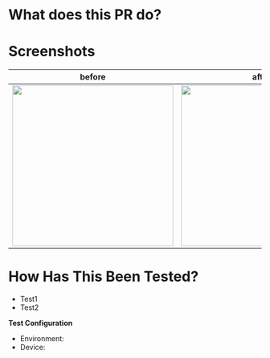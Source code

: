 # What does this PR do?

# Screenshots

| before | after |
| ---- | ---- |
| <img width="320" src=""> | <img width="320" src=""> |

# How Has This Been Tested?

* Test1
* Test2

**Test Configuration**

* Environment: 
* Device: 